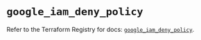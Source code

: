 # `google_iam_deny_policy`

Refer to the Terraform Registry for docs: [`google_iam_deny_policy`](https://registry.terraform.io/providers/hashicorp/google/6.29.0/docs/resources/iam_deny_policy).
